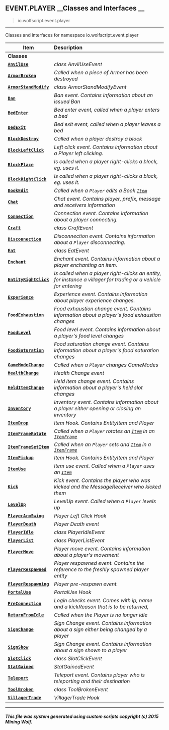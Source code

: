## EVENT.PLAYER __Classes and Interfaces __

>io.wolfscript.event.player

---

Classes and interfaces for namespace io.wolfscript.event.player

Item | Description   
--- | :--- 
__Classes__|
__[`AnvilUse`](AnvilUse.md)__ | _class AnvilUseEvent_ 
__[`ArmorBroken`](ArmorBroken.md)__ | _Called when a piece of Armor has been destroyed_ 
__[`ArmorStandModify`](ArmorStandModify.md)__ | _class ArmorStandModifyEvent_ 
__[`Ban`](Ban.md)__ | _Ban event. Contains information about an issued Ban_ 
__[`BedEnter`](BedEnter.md)__ | _Bed enter event, called when a player enters a bed_ 
__[`BedExit`](BedExit.md)__ | _Bed exit event, called when a player leaves a bed_ 
__[`BlockDestroy`](BlockDestroy.md)__ | _Called when a player destroy a block_ 
__[`BlockLeftClick`](BlockLeftClick.md)__ | _Left click event. Contains information about a Player left clicking._ 
__[`BlockPlace`](BlockPlace.md)__ | _Is called when a player right-clicks a block, eg. uses it._ 
__[`BlockRightClick`](BlockRightClick.md)__ | _Is called when a player right-clicks a block, eg. uses it._ 
__[`BookEdit`](BookEdit.md)__ | _Called when a `Player` edits a Book [`Item`](../../api/inventory/Item.md)_ 
__[`Chat`](Chat.md)__ | _Chat event. Contains player, prefix, message and receivers information_ 
__[`Connection`](Connection.md)__ | _Connection event. Contains information about a player connecting._ 
__[`Craft`](Craft.md)__ | _class CraftEvent_ 
__[`Disconnection`](Disconnection.md)__ | _Disconnection event. Contains information about a `Player` disconnecting._ 
__[`Eat`](Eat.md)__ | _class EatEvent_ 
__[`Enchant`](Enchant.md)__ | _Enchant event. Contains information about a player enchanting an item._ 
__[`EntityRightClick`](EntityRightClick.md)__ | _Is called when a player right-clicks an entity, for instance a villager for trading or a vehicle for entering_ 
__[`Experience`](Experience.md)__ | _Experience event. Contains information about player experience changes._ 
__[`FoodExhaustion`](FoodExhaustion.md)__ | _Food exhaustion change event. Contains information about a player's food exhaustion changes_ 
__[`FoodLevel`](FoodLevel.md)__ | _Food level event. Contains information about a player's food level changes_ 
__[`FoodSaturation`](FoodSaturation.md)__ | _Food saturation change event. Contains information about a player's food saturation changes_ 
__[`GameModeChange`](GameModeChange.md)__ | _Called when a `Player` changes GameModes_ 
__[`HealthChange`](HealthChange.md)__ | _Health Change event_ 
__[`HeldItemChange`](HeldItemChange.md)__ | _Held item change event. Contains information about a player's held slot changes_ 
__[`Inventory`](Inventory.md)__ | _Inventory event. Contains information about a player either opening or closing an inventory_ 
__[`ItemDrop`](ItemDrop.md)__ | _Item Hook. Contains EntityItem and Player_ 
__[`ItemFrameRotate`](ItemFrameRotate.md)__ | _Called when a `Player` rotates an [`Item`](../../api/inventory/Item.md) in an [`ItemFrame`](../../api/entity/hanging/ItemFrame.md)_ 
__[`ItemFrameSetItem`](ItemFrameSetItem.md)__ | _Called when an `Player` sets and [`Item`](../../api/inventory/Item.md) in a [`ItemFrame`](../../api/entity/hanging/ItemFrame.md)_ 
__[`ItemPickup`](ItemPickup.md)__ | _Item Hook. Contains EntityItem and Player_ 
__[`ItemUse`](ItemUse.md)__ | _Item use event. Called when a `Player` uses an [`Item`](../../api/inventory/Item.md)_ 
__[`Kick`](Kick.md)__ | _Kick event. Contains the player who was kicked and the MessageReceiver who kicked them_ 
__[`LevelUp`](LevelUp.md)__ | _LevelUp event. Called when a `Player` levels up_ 
__[`PlayerArmSwing`](PlayerArmSwing.md)__ | _Player Left Click Hook_ 
__[`PlayerDeath`](PlayerDeath.md)__ | _Player Death event_ 
__[`PlayerIdle`](PlayerIdle.md)__ | _class PlayerIdleEvent_ 
__[`PlayerList`](PlayerList.md)__ | _class PlayerListEvent_ 
__[`PlayerMove`](PlayerMove.md)__ | _Player move event. Contains information about a player's movement_ 
__[`PlayerRespawned`](PlayerRespawned.md)__ | _Player respawned event. Contains the reference to the freshly spawned player entity_ 
__[`PlayerRespawning`](PlayerRespawning.md)__ | _Player pre-respawn event._ 
__[`PortalUse`](PortalUse.md)__ | _PortalUse Hook_ 
__[`PreConnection`](PreConnection.md)__ | _Login checks event. Comes with ip, name and a kickReason that is to be returned,_ 
__[`ReturnFromIdle`](ReturnFromIdle.md)__ | _Called when the Player is no longer idle_ 
__[`SignChange`](SignChange.md)__ | _Sign Change event. Contains information about a sign either being changed by a player_ 
__[`SignShow`](SignShow.md)__ | _Sign Change event. Contains information about a sign shown to a player_ 
__[`SlotClick`](SlotClick.md)__ | _class SlotClickEvent_ 
__[`StatGained`](StatGained.md)__ | _StatGainedEvent_ 
__[`Teleport`](Teleport.md)__ | _Teleport event. Contains player who is teleporting and their destination_ 
__[`ToolBroken`](ToolBroken.md)__ | _class ToolBrokenEvent_ 
__[`VillagerTrade`](VillagerTrade.md)__ | _VillagerTrade Hook_ 



---



##### This file was system generated using custom scripts copyright (c) 2015 Mining Wolf.
	


